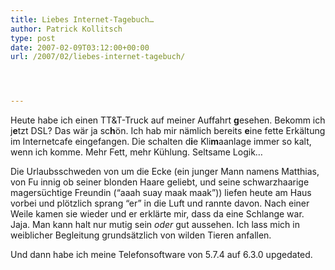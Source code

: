 ```yaml
---
title: Liebes Internet-Tagebuch…
author: Patrick Kollitsch
type: post
date: 2007-02-09T03:12:00+00:00
url: /2007/02/liebes-internet-tagebuch/




---
```

Heute habe ich einen TT&T-Truck auf meiner Auffahrt **g**esehen. Bekomm ich j**e**tzt DSL? Das wär ja sc**h**ön. Ich hab mir nämlich bereits **e**ine fette Erkältung im Internetcafe eingefangen. Die schalten d**i**e Kli**m**aanlage immer so kalt, wenn ich komme. Mehr Fett, mehr Kühlung. Seltsame Logik&#8230;

Die Urlaubsschweden von um die Ecke (ein junger Mann namens Matthias, von Fu innig ob seiner blonden Haare geliebt, und seine schwarzhaarige magersüchtige Freundin (&#8220;aaah suay maak maak&#8221;)) liefen heute am Haus vorbei und plötzlich sprang &#8220;er&#8221; in die Luft und rannte davon. Nach einer Weile kamen sie wieder und er erklärte mir, dass da eine Schlange war. Jaja. Man kann halt nur mutig sein _oder_ gut aussehen. Ich lass mich in weiblicher Begleitung grundsätzlich von wilden Tieren anfallen. 

Und dann habe ich meine Telefonsoftware von 5.7.4 auf 6.3.0 upgedated.